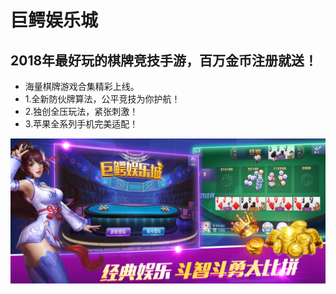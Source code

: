 <h1>巨鳄娱乐城</h1>


<h2>2018年最好玩的棋牌竞技手游，百万金币注册就送！</h2>

<ul>
<li>海量棋牌游戏合集精彩上线。</li>
<li>1.全新防伙牌算法，公平竞技为你护航！</li>
<li>2.独创全压玩法，紧张刺激！</li>
<li>3.苹果全系列手机完美适配！</li>
</ul>
<img src="logo.jpg"/>
